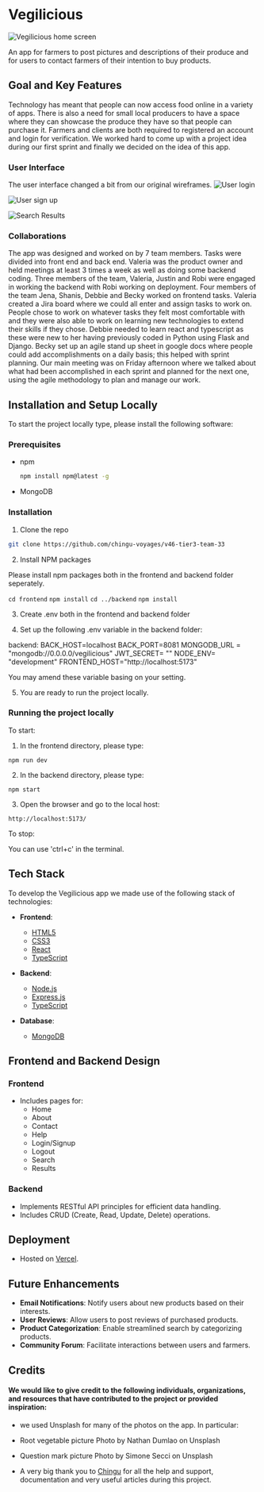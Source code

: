 # Vegilicious

![Vegilicious home screen](./userdesign/vegelicious_screen.png)

An app for farmers to post pictures and descriptions of their produce and for users to contact farmers of their intention to buy products.

## Goal and Key Features

Technology has meant that people can now access food online in a variety of apps. There is also a need for small local producers to have a space where they can showcase the produce they have so that people can purchase it. Farmers and clients are both required to registered an account and login for verification.
We worked hard to come up with a project idea during our first sprint and finally we decided on the idea of this app.

### User Interface

The user interface changed a bit from our original wireframes.
![User login ](./userdesign/user_login.png)

![User sign up](./userdesign/user_signup.png)

![Search Results](./userdesign/search_results.png)

### Collaborations

The app was designed and worked on by 7 team members. Tasks were divided into front end and back end. Valeria was the product owner and held meetings at least 3 times a week as well as doing some backend coding. Three members of the team, Valeria, Justin and Robi were engaged in working the backend with Robi working on deployment. Four members of the team Jena, Shanis, Debbie and Becky worked on frontend tasks. Valeria created a Jira board where we could all enter and assign tasks to work on. People chose to work on whatever tasks they felt most comfortable with and they were also able to work on learning new technologies to extend their skills if they chose. Debbie needed to learn react and typescript as these were new to her having previously coded in Python using Flask and Django. Becky set up an agile stand up sheet in google docs where people could add accomplishments on a daily basis; this helped with sprint planning. Our main meeting was on Friday afternoon where we talked about what had been accomplished in each sprint and planned for the next one, using the agile methodology to plan and manage our work.

## Installation and Setup Locally

To start the project locally type, please install the following software:

### Prerequisites

- npm

  ```sh
  npm install npm@latest -g
  ```

- MongoDB

### Installation

1. Clone the repo

```sh
git clone https://github.com/chingu-voyages/v46-tier3-team-33
```

2. Install NPM packages

Please install npm packages both in the frontend and backend folder seperately.

`cd frontend`
`npm install`
`cd ../backend`
`npm install`

3. Create .env both in the frontend and backend folder

4. Set up the following .env variable in the backend folder:

backend:
BACK_HOST=localhost
BACK_PORT=8081
MONGODB_URL = "mongodb://0.0.0.0/vegilicious"
JWT_SECRET= ""
NODE_ENV= "development"
FRONTEND_HOST="http://localhost:5173"

You may amend these variable basing on your setting.

5. You are ready to run the project locally.

### Running the project locally

To start:

1. In the frontend directory, please type:

`npm run dev`

2. In the backend directory, please type:

`npm start`

3. Open the browser and go to the local host:

`http://localhost:5173/`

To stop:

You can use 'ctrl+c' in the terminal.

## Tech Stack

To develop the Vegilicious app we made use of the following stack of technologies:

- **Frontend**:

  - [HTML5](https://developer.mozilla.org/en-US/docs/Web/Guide/HTML/HTML5)
  - [CSS3](https://developer.mozilla.org/en-US/docs/Web/CSS)
  - [React](https://reactjs.org/)
  - [TypeScript](https://www.typescriptlang.org/)

- **Backend**:

  - [Node.js](https://nodejs.org/)
  - [Express.js](https://expressjs.com/)
  - [TypeScript](https://www.typescriptlang.org/)

- **Database**:
  - [MongoDB](https://www.mongodb.com/)

## Frontend and Backend Design

### Frontend

- Includes pages for:
  - Home
  - About
  - Contact
  - Help
  - Login/Signup
  - Logout
  - Search
  - Results

### Backend

- Implements RESTful API principles for efficient data handling.
- Includes CRUD (Create, Read, Update, Delete) operations.

## Deployment

- Hosted on [Vercel](https://vercel.com/).

## Future Enhancements

- **Email Notifications**: Notify users about new products based on their interests.
- **User Reviews**: Allow users to post reviews of purchased products.
- **Product Categorization**: Enable streamlined search by categorizing products.
- **Community Forum**: Facilitate interactions between users and farmers.

## Credits

#### We would like to give credit to the following individuals, organizations, and resources that have contributed to the project or provided inspiration:

- we used Unsplash for many of the photos on the app. In particular:
- Root vegetable picture
  Photo by Nathan Dumlao on Unsplash

- Question mark picture
  Photo by Simone Secci on Unsplash

- A very big thank you to [Chingu](https://www.chingu.io/) for all the help and support, documentation and very useful articles during this project.

